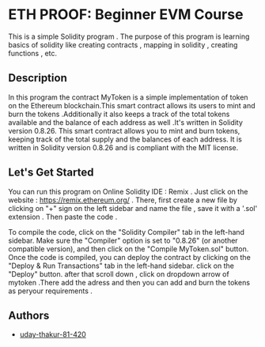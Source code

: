 
# ETH PROOF: Beginner EVM Course

This is a simple Solidity program . The purpose of this program is learning basics of solidity like creating contracts , mapping in solidity , creating functions , etc.


## Description
In this program the contract MyToken is a simple implementation of token on the Ethereum blockchain.This smart contract allows its users to mint and burn the tokens .Additionally it also keeps a track of the total tokens available and the balance of each address as well .It's written in Solidity version 0.8.26. This smart contract allows you to mint and burn tokens, keeping track of the total supply and the balances of each address. It is written in Solidity version 0.8.26 and is compliant with the MIT license.
## Let's Get Started
You can run this program on Online Solidity IDE :  Remix . 
Just click on the website : https://remix.ethereum.org/ . 
There, first create a new file by clicking on "+" sign on the left sidebar and name the file , save it with a '.sol' extension . 
Then paste the code  .

To compile the code, click on the "Solidity Compiler" tab in the left-hand sidebar. Make sure the "Compiler" option is set to "0.8.26" (or another compatible version), and then click on the "Compile MyToken.sol" button.
Once the code is compiled, you can deploy the contract by clicking on the "Deploy & Run Transactions" tab in the left-hand sidebar. click on the "Deploy" button.
after that scroll down , click on dropdown arrow of mytoken .There add the adress and then you can add and burn the tokens as peryour requirements .

## Authors

- [uday-thakur-81-420](https://github.com/uday-thakur-81-420)

